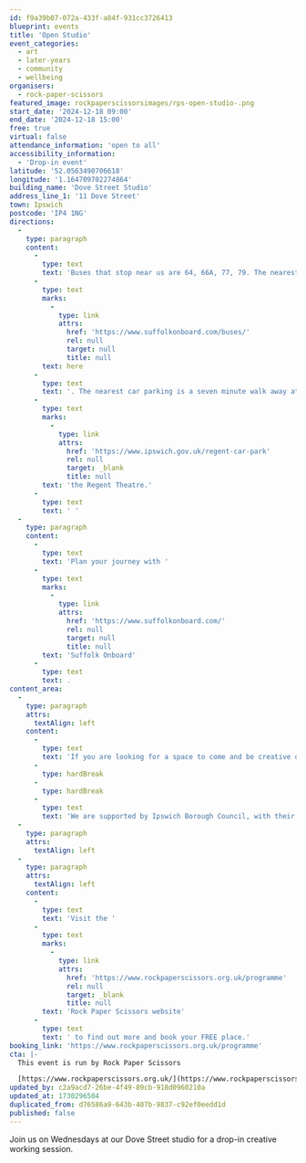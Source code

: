 ```yaml
---
id: f9a39b07-072a-433f-a84f-931cc3726413
blueprint: events
title: 'Open Studio'
event_categories:
  - art
  - later-years
  - community
  - wellbeing
organisers:
  - rock-paper-scissors
featured_image: rockpaperscissorsimages/rps-open-studio-.png
start_date: '2024-12-18 09:00'
end_date: '2024-12-18 15:00'
free: true
virtual: false
attendance_information: 'open to all'
accessibility_information:
  - 'Drop-in event'
latitude: '52.0563490706618'
longitude: '1.164709702274864'
building_name: 'Dove Street Studio'
address_line_1: '11 Dove Street'
town: Ipswich
postcode: 'IP4 1NG'
directions:
  -
    type: paragraph
    content:
      -
        type: text
        text: 'Buses that stop near us are 64, 66A, 77, 79. The nearest bus stop is one minute walk away, see the latest bus timetables '
      -
        type: text
        marks:
          -
            type: link
            attrs:
              href: 'https://www.suffolkonboard.com/buses/'
              rel: null
              target: null
              title: null
        text: here
      -
        type: text
        text: '. The nearest car parking is a seven minute walk away at '
      -
        type: text
        marks:
          -
            type: link
            attrs:
              href: 'https://www.ipswich.gov.uk/regent-car-park'
              rel: null
              target: _blank
              title: null
        text: 'the Regent Theatre.'
      -
        type: text
        text: ' '
  -
    type: paragraph
    content:
      -
        type: text
        text: 'Plan your journey with '
      -
        type: text
        marks:
          -
            type: link
            attrs:
              href: 'https://www.suffolkonboard.com/'
              rel: null
              target: null
              title: null
        text: 'Suffolk Onboard'
      -
        type: text
        text: .
content_area:
  -
    type: paragraph
    attrs:
      textAlign: left
    content:
      -
        type: text
        text: 'If you are looking for a space to come and be creative or work, join us on Wednesdays at our Dove Street studio for a drop-in creative working session, anytime from 9-3 pm.'
      -
        type: hardBreak
      -
        type: hardBreak
      -
        type: text
        text: 'We are supported by Ipswich Borough Council, with their help we aim to reduce isolation and promote mental wellness in adults through creativity and community. Each session will include a theme/prompt to work from or just come along with your own projects. Marie & Emma will be on hand to provide creative support and cups of tea!'
  -
    type: paragraph
    attrs:
      textAlign: left
  -
    type: paragraph
    attrs:
      textAlign: left
    content:
      -
        type: text
        text: 'Visit the '
      -
        type: text
        marks:
          -
            type: link
            attrs:
              href: 'https://www.rockpaperscissors.org.uk/programme'
              rel: null
              target: _blank
              title: null
        text: 'Rock Paper Scissors website'
      -
        type: text
        text: ' to find out more and book your FREE place.'
booking_link: 'https://www.rockpaperscissors.org.uk/programme'
cta: |-
  This event is run by Rock Paper Scissors

  [https://www.rockpaperscissors.org.uk/](https://www.rockpaperscissors.org.uk/)
updated_by: c2a9acd7-26be-4f49-89cb-918d0960210a
updated_at: 1730296504
duplicated_from: d76586a9-643b-407b-9837-c92ef0eedd1d
published: false
---
```

Join us on Wednesdays at our Dove Street studio for a drop-in creative working session.